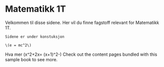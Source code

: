 # Matematikk 1T

Velkommen til disse sidene. Her vil du finne fagstoff relevant for Matematikk 1T. 

```{admonition} Merk!
Sidene er under konstuksjon
```

```
\(e = mc^2\)
```

Hva mer \(x^2+2x= (x+1)^2-)
Check out the content pages bundled with this sample book to see more.
